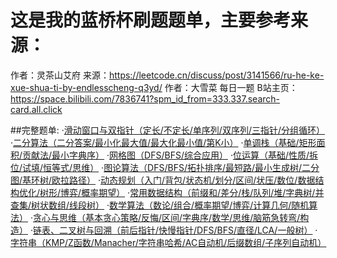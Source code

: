 # 这是我的蓝桥杯刷题题单，主要参考来源：
作者：灵茶山艾府 来源：https://leetcode.cn/discuss/post/3141566/ru-he-ke-xue-shua-ti-by-endlesscheng-q3yd/
作者：大雪菜 每日一题 B站主页：https://space.bilibili.com/7836741?spm_id_from=333.337.search-card.all.click


##完整题单:
·[滑动窗口与双指针（定长/不定长/单序列/双序列/三指针/分组循环）](https://leetcode.cn/circle/discuss/0viNMK/)
·[二分算法（二分答案/最小化最大值/最大化最小值/第K小）](https://leetcode.cn/circle/discuss/SqopEo/)
·[单调栈（基础/矩形面积/贡献法/最小字典序）](https://leetcode.cn/circle/discuss/9oZFK9/)
·[网格图（DFS/BFS/综合应用）](https://leetcode.cn/circle/discuss/YiXPXW/)
·[位运算（基础/性质/拆位/试填/恒等式/思维）](https://leetcode.cn/circle/discuss/dHn9Vk/)
·[图论算法（DFS/BFS/拓扑排序/最短路/最小生成树/二分图/基环树/欧拉路径）](https://leetcode.cn/circle/discuss/01LUak/)
·[动态规划（入门/背包/状态机/划分/区间/状压/数位/数据结构优化/树形/博弈/概率期望）](https://leetcode.cn/circle/discuss/tXLS3i/)
·[常用数据结构（前缀和/差分/栈/队列/堆/字典树/并查集/树状数组/线段树）](https://leetcode.cn/circle/discuss/mOr1u6/)
·[数学算法（数论/组合/概率期望/博弈/计算几何/随机算法）](https://leetcode.cn/circle/discuss/IYT3ss/)
·[贪心与思维（基本贪心策略/反悔/区间/字典序/数学/思维/脑筋急转弯/构造）](https://leetcode.cn/circle/discuss/g6KTKL/)
·[链表、二叉树与回溯（前后指针/快慢指针/DFS/BFS/直径/LCA/一般树）](https://leetcode.cn/circle/discuss/K0n2gO/)
·[字符串（KMP/Z函数/Manacher/字符串哈希/AC自动机/后缀数组/子序列自动机）](https://leetcode.cn/circle/discuss/SJFwQI/)
